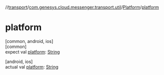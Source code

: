 //[transport](../../../index.md)/[com.genesys.cloud.messenger.transport.util](../index.md)/[Platform](index.md)/[platform](platform.md)

# platform

[common, android, ios]\
[common]\
expect val [platform](platform.md): [String](https://kotlinlang.org/api/latest/jvm/stdlib/kotlin/-string/index.html)

[android, ios]\
actual val [platform](platform.md): [String](https://kotlinlang.org/api/latest/jvm/stdlib/kotlin/-string/index.html)
